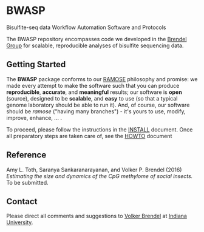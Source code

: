 # BWASP
Bisulfite-seq data Workflow Automation Software and Protocols

The BWASP repository encompasses code we developed in the [Brendel Group](http://brendelgroup.org/) for scalable, reproducible analyses of bisulfite sequencing data.

## Getting Started

The __BWASP__ package conforms to our [RAMOSE](https://github.com/BrendelGroup/)
philosophy and promise: we made every attempt to make the software such that
you can produce __reproducible__, __accurate__, and __meaningful__ results; our
software is __open__ (source), designed to be __scalable__, and __easy__ to use
(so that a typical genome laboratory should be able to run it).  And, of course,
our software should be _ramose_ ("having many branches") - it's yours to use,
modify, improve, enhance, ... .

To proceed, please follow the instructions in the [INSTALL](./INSTALL.md)
document.  Once all preparatory steps are taken care of, see the
[HOWTO](./HOWTO.md) document

## Reference

Amy L. Toth, Saranya Sankaranarayanan, and Volker P. Brendel (2016) _Estimating
the size and dynamics of the CpG methylome of social insects._ To be submitted.

## Contact

Please direct all comments and suggestions to
[Volker Brendel](<mailto:vbrendel@indiana.edu>)
at [Indiana University](http://brendelgroup.org/).
